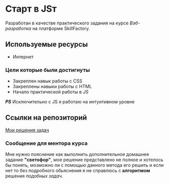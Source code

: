 # Старт в JSт

Разработан в качестве практического задания на курсе _Вэб-разработка_ на платформе SkillFactory.

## Используемые ресурсы

* Интернет

### Цели которые были достигнуты

* Закреплен навык работы с CSS
* Закреплены навыки работы с HTML
* Начало практической работы в _JS_

___PS___ Исключительно с JS я работаю на интуитивном уровне


## Ссылки на репозиторий

[Мои решения задач](https://glumeshka.github.io/FiveinOne/)

### Сообщение для ментора курса

Мне нужно пояснение как выполнить дополнительное домашнее задание __"светофор"__, мое решение представлено не полное и хотелось бы понять, мозможно ли с помощью данного метода его решить и если нет то без подробного обьяснения я не справлюсь с __алгоритмом__ решения _подобных задач_.